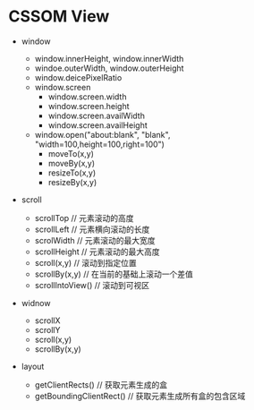 # CSSOM View

- window
	- window.innerHeight, window.innerWidth
	- windoe.outerWidth, window.outerHeight
	- window.deicePixelRatio
	- window.screen
		- window.screen.width
		- window.screen.height
		- window.screen.availWidth
		- window.screen.availHeight
	- window.open("about:blank", "blank", "width=100,height=100,right=100")
		- moveTo(x,y)
		- moveBy(x,y)
		- resizeTo(x,y)
		- resizeBy(x,y)

- scroll
	- scrollTop  // 元素滚动的高度
	- scrollLeft  // 元素横向滚动的长度
	- scrolWidth  // 元素滚动的最大宽度
	- scrollHeight  // 元素滚动的最大高度
	- scroll(x,y) // 滚动到指定位置
	- scrollBy(x,y)  // 在当前的基础上滚动一个差值
	- scrollIntoView() // 滚动到可视区

- widnow
	- scrollX
	- scrollY
	- scroll(x,y)
	- scrollBy(x,y)

- layout
	- getClientRects()  // 获取元素生成的盒
	- getBoundingClientRect() // 获取元素生成所有盒的包含区域
